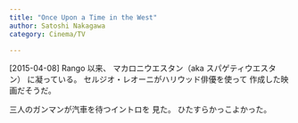 ```yaml
---
title: "Once Upon a Time in the West"
author: Satoshi Nakagawa
category: Cinema/TV

---
```


[2015-04-08]  Rango 以来、
マカロニウエスタン（aka スパゲティウエスタン）
に凝っている。
セルジオ・レオーニがハリウッド俳優を使って
作成した映画だそうだ。

 三人のガンマンが汽車を待つイントロを
見た。
ひたすらかっこよかった。

